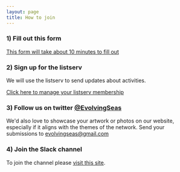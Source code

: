 ```yaml
---
layout: page
title: How to join
---
```

   
### 1) Fill out this form
<a href="https://goo.gl/forms/MaK4RplfnzOfzsnh1" target="_blank">This form will take about 10 minutes to fill out</a>
 
### 2) Sign up for the listserv
We will use the listserv to send updates about activities.

<a href="https://listserv.neu.edu/cgi-bin/wa?SUBED1=RCN-ECS&A=1" target="_blank">Click here to manage your listserv membership</a>

### 3) Follow us on twitter [@EvolvingSeas](https://twitter.com/evolvingseas)

We'd also love to showcase your artwork or photos on our website, especially if it aligns with the themes of the network. Send your submissions to evolvingseas@gmail.com

### 4) Join the Slack channel

To join the channel please [visit this site](https://evolvingseas.slack.com/join/shared_invite/zt-6qomho5f-TR75xoF25rgqKzqf5OxbUg#/shared-invite/email).



